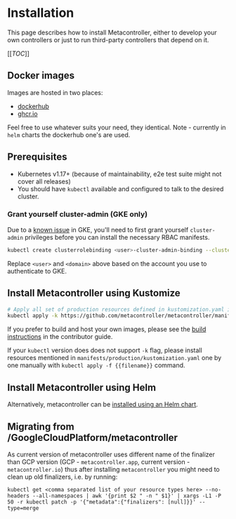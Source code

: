 # Installation

This page describes how to install Metacontroller, either to develop your own
controllers or just to run third-party controllers that depend on it.

[[_TOC_]]

## Docker images
Images are hosted in two places:
* [dockerhub](https://hub.docker.com/r/metacontrollerio/metacontroller)
* [ghcr.io](https://github.com/metacontroller/metacontroller/pkgs/container/metacontroller)

Feel free to use whatever suits your need, they identical. Note - currently in `helm` charts the dockerhub one's are used. 

## Prerequisites

* Kubernetes v1.17+ (because of maintainability, e2e test suite might not cover all releases)
* You should have `kubectl` available and configured to talk to the desired cluster.

### Grant yourself cluster-admin (GKE only)

Due to a [known issue](https://cloud.google.com/container-engine/docs/role-based-access-control#defining_permissions_in_a_role)
in GKE, you'll need to first grant yourself `cluster-admin` privileges before
you can install the necessary RBAC manifests.

```sh
kubectl create clusterrolebinding <user>-cluster-admin-binding --clusterrole=cluster-admin --user=<user>@<domain>
```

Replace `<user>` and `<domain>` above based on the account you use to authenticate to GKE.

## Install Metacontroller using Kustomize

```sh
# Apply all set of production resources defined in kustomization.yaml in `production` directory .
kubectl apply -k https://github.com/metacontroller/metacontroller/manifests/production

```

If you prefer to build and host your own images, please see the
[build instructions](../contrib/build.md) in the contributor guide.

If your `kubectl` version does does not support `-k` flag, please
install resources mentioned in `manifests/production/kustomization.yaml`
one by one manually with `kubectl apply -f {{filename}}` command.


## Install Metacontroller using Helm

Alternatively, metacontroller can be [installed using an Helm chart](helm-install.md).

## Migrating from /GoogleCloudPlatform/metacontroller

As current version of metacontroller uses different name of the finalizer than GCP version (GCP - `metacontroller.app`,
current version - `metacontroller.io`) thus after installing `metacontroller` you might need to clean up old finalizers,
i.e. by running:

```shell
kubectl get <comma separated list of your resource types here> --no-headers --all-namespaces | awk '{print $2 " -n " $1}' | xargs -L1 -P 50 -r kubectl patch -p '{"metadata":{"finalizers": [null]}}' --type=merge
```
